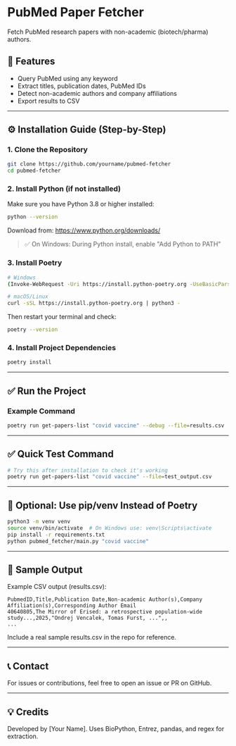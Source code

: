 # PubMed Paper Fetcher

Fetch PubMed research papers with non-academic (biotech/pharma) authors.

## 🚀 Features

- Query PubMed using any keyword
- Extract titles, publication dates, PubMed IDs
- Detect non-academic authors and company affiliations
- Export results to CSV

---

## ⚙️ Installation Guide (Step-by-Step)

### 1. Clone the Repository

```bash
git clone https://github.com/yourname/pubmed-fetcher
cd pubmed-fetcher
```

### 2. Install Python (if not installed)

Make sure you have Python 3.8 or higher installed:

```bash
python --version
```

Download from: https://www.python.org/downloads/

> ✅ On Windows: During Python install, enable "Add Python to PATH"

### 3. Install Poetry

```bash
# Windows
(Invoke-WebRequest -Uri https://install.python-poetry.org -UseBasicParsing).Content | python -

# macOS/Linux
curl -sSL https://install.python-poetry.org | python3 -
```

Then restart your terminal and check:

```bash
poetry --version
```

### 4. Install Project Dependencies

```bash
poetry install
```

---

## ✅ Run the Project

### Example Command

```bash
poetry run get-papers-list "covid vaccine" --debug --file=results.csv
```

---

## ✅ Quick Test Command

```bash
# Try this after installation to check it's working
poetry run get-papers-list "covid vaccine" --file=test_output.csv
```

---

## 📂 Optional: Use pip/venv Instead of Poetry

```bash
python3 -m venv venv
source venv/bin/activate  # On Windows use: venv\Scripts\activate
pip install -r requirements.txt
python pubmed_fetcher/main.py "covid vaccine"
```

---

## 🧪 Sample Output

Example CSV output (results.csv):

```
PubmedID,Title,Publication Date,Non-academic Author(s),Company Affiliation(s),Corresponding Author Email
40640805,The Mirror of Erised: a retrospective population-wide study...,2025,"Ondrej Vencalek, Tomas Furst, ...",,
...
```

Include a real sample results.csv in the repo for reference.

---

## 📞 Contact

For issues or contributions, feel free to open an issue or PR on GitHub.

---

## 💡 Credits

Developed by [Your Name]. Uses BioPython, Entrez, pandas, and regex for extraction.
